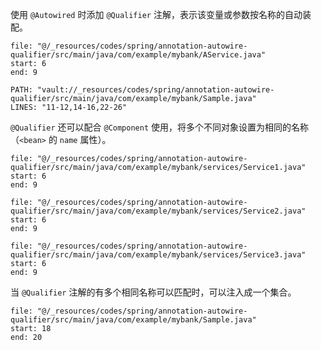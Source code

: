 使用 `@Autowired` 时添加 `@Qualifier` 注解，表示该变量或参数按名称的自动装配。

```reference
file: "@/_resources/codes/spring/annotation-autowire-qualifier/src/main/java/com/example/mybank/AService.java"
start: 6
end: 9
```

```embed-java
PATH: "vault://_resources/codes/spring/annotation-autowire-qualifier/src/main/java/com/example/mybank/Sample.java"
LINES: "11-12,14-16,22-26"
```

`@Qualifier` 还可以配合 `@Component` 使用，将多个不同对象设置为相同的名称（`<bean>` 的 `name` 属性）。

```reference
file: "@/_resources/codes/spring/annotation-autowire-qualifier/src/main/java/com/example/mybank/services/Service1.java"
start: 6
end: 9
```

```reference
file: "@/_resources/codes/spring/annotation-autowire-qualifier/src/main/java/com/example/mybank/services/Service2.java"
start: 6
end: 9
```

```reference
file: "@/_resources/codes/spring/annotation-autowire-qualifier/src/main/java/com/example/mybank/services/Service3.java"
start: 6
end: 9
```

当 `@Qualifier` 注解的有多个相同名称可以匹配时，可以注入成一个集合。

```reference
file: "@/_resources/codes/spring/annotation-autowire-qualifier/src/main/java/com/example/mybank/Sample.java"
start: 18
end: 20
```
